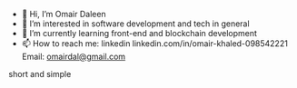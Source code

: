 - 👋 Hi, I’m Omair Daleen
- 👀 I’m interested in software development and tech in general
- 🌱 I’m currently learning front-end and blockchain development
- 📫 How to reach me: 
       linkedin linkedin.com/in/omair-khaled-098542221
       Email: omairdal@gmail.com

short and simple 
